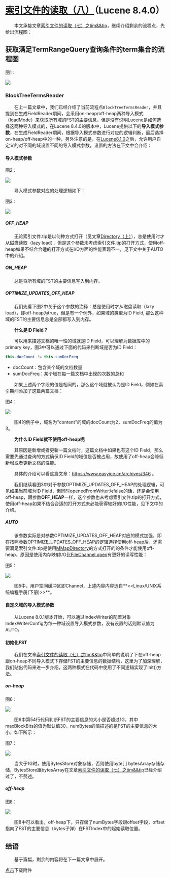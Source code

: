 # [索引文件的读取（八）](https://www.amazingkoala.com.cn/Lucene/Search/)（Lucene 8.4.0）

&emsp;&emsp;本文承接文章[索引文件的读取（七）之tim&&tip](https://www.amazingkoala.com.cn/Lucene/Search/2020/0804/158.html)，继续介绍剩余的流程点，先给出流程图：

## 获取满足TermRangeQuery查询条件的term集合的流程图

图1：

<img src="http://www.amazingkoala.com.cn/uploads/lucene/Search/索引文件的读取/索引文件的读取（八）/1.png">

### BlockTreeTermsReader

&emsp;&emsp;在上一篇文章中，我们已经介绍了当前流程点`BlockTreeTermsReader`，并且提到在生成FieldReader期间，会采用on-heap/off-heap两种导入模式（loadMode）来获取所有域的FST的主要信息，但是没有说明Lucene是如何选择这两种导入模式的，在Lucene 8.4.0的版本中，Lucene提供以下的**导入模式参数**，在生成FieldReader期间，根据导入模式参数进行对应的逻辑判断，最后选择on-heap/off-heap中的一种，另外注意的是，在[Lucene8.1.0](https://issues.apache.org/jira/browse/LUCENE-8671?jql=project%20%3D%20LUCENE%20AND%20text%20~%20%22FST%20heap%22)之后，允许用户自定义的对不同的域设置不同的导入模式参数，设置的方法在下文中会介绍：

#### 导入模式参数

图2：

<img src="http://www.amazingkoala.com.cn/uploads/lucene/Search/索引文件的读取/索引文件的读取（八）/2.png">

&emsp;&emsp;导入模式参数对应的处理逻辑如下：

图3：

<img src="http://www.amazingkoala.com.cn/uploads/lucene/Search/索引文件的读取/索引文件的读取（八）/3.png">


##### OFF_HEAP

&emsp;&emsp;无论索引文件.tip是以何种方式打开（见文章[Directory（上）](https://www.amazingkoala.com.cn/Lucene/Store/2019/0613/66.html)），总是使用时才从磁盘读取（lazy load），但是这个参数未考虑索引文件.tip的打开方式，使用off-heap如果不结合合适的打开方式在I/O方面的性能表现不一，见下文中关于AUTO中的介绍。

##### ON_HEAP

&emsp;&emsp;总是将所有域的FST的主要信息写入到内存。

##### OPTIMIZE_UPDATES_OFF_HEAP

&emsp;&emsp;我们先看下图2中关于这个参数的注释：总是使用时才从磁盘读取（lazy load），即off-heap为true，但是有一个例外，如果域的类型为ID Field, 那么这种域的FST的主要信息总是全部都写入到内存。

&emsp;&emsp;**什么是ID Field？**

&emsp;&emsp;可以用来描述文档的唯一性的域就是ID Field，可以理解为数据库中的 primary key，图3中可以通过下面的代码来判断域是否为ID Field：

```java
this.docCount != this.sumDocFreq
```

- docCount：包含某个域的文档数量
- sumDocFreq：某个域在每一篇文档中出现的次数的总和

&emsp;&emsp;如果上述两个字段的值是相同的，那么这个域就被认为是ID Field，例如在索引期间添加了这篇两篇文档：

图4：

<img src="http://www.amazingkoala.com.cn/uploads/lucene/Search/索引文件的读取/索引文件的读取（八）/4.png">

&emsp;&emsp;图4的例子中，域名为"content"的域的docCount为2，sumDocFreq的值为3。

&emsp;&emsp;**为什么ID Field就不使用off-heap呢**

&emsp;&emsp;其原因是新增或者更新一篇文档时，这篇文档中如果也有这个ID Field，那么需要先通过查询的方式确保ID Field的域值是否被占用，故使用了off-heap会降低新增或者更新文档的性能。

&emsp;&emsp;具体的介绍可以看这篇文章：https://www.easyice.cn/archives/346 。

&emsp;&emsp;我们继续看图3中对于参数OPTIMIZE_UPDATES_OFF_HEAP的处理逻辑，可见如果当前域为ID Field，但同时openedFromWriter为false的话，还是会使用off-heap，跟参数**OFF_HEAP**一样，这个参数也未考虑索引文件.tip的打开方式，使用off-heap如果不结合合适的打开方式未必能获得较好的I/O性能，见下文中的介绍。

##### AUTO

&emsp;&emsp;该参数实际是对参数OPTIMIZE_UPDATES_OFF_HEAP对应的模式加强，即在按照参数OPTIMIZE_UPDATES_OFF_HEAP的逻辑选择使用off-heap后，还需要满足索引文件.tip是使用[MMapDirectory](https://www.amazingkoala.com.cn/Lucene/Store/2019/0613/66.html)的方式打开的的条件才能使用off-heap，原因是使用内存映射I/O比[FileChannel.open](https://docs.oracle.com/javase/8/docs/api/java/nio/channels/FileChannel.html)有更好的读写性能：

图5：

<img src="http://www.amazingkoala.com.cn/uploads/lucene/Search/索引文件的读取/索引文件的读取（八）/5.png">

&emsp;&emsp;图5中，用户空间缓冲区即Channel，上述内容内容选自**<<Linux/UNIX系统编程手册(下册)>>**。

#### 自定义域的导入模式参数

&emsp;&emsp;从Lucene 8.0.1版本开始，可以通过IndexWriter的配置对象IndexWriterConfig为每一种域设置导入模式参数，没有设置的话则默认值为AUTO。

#### 初始化FST

&emsp;&emsp;我们在文章[索引文件的读取（七）之tim&&tip](https://www.amazingkoala.com.cn/Lucene/Search/2020/0804/158.html)中简单的说明了下在off-heap跟on-heap不同导入模式下存储FST的主要信息的数据结构，这里为了加深理解，我们贴出代码来进一步介绍，这两种模式在代码中使用了不同逻辑实现了init()方法。

##### on-heap

图6：

<img src="http://www.amazingkoala.com.cn/uploads/lucene/Search/索引文件的读取/索引文件的读取（八）/6.png">

&emsp;&emsp;图6中第54行代码判断FST的主要信息的大小是否超过1G，其中maxBlockBits的值为默认值30，numBytes的值描述的是FST的主要信息的大小，如下所示：

图7：

<img src="http://www.amazingkoala.com.cn/uploads/lucene/Search/索引文件的读取/索引文件的读取（八）/7.png">

&emsp;&emsp;当大于1G时，使用BytesStore对象存储，否则使用byte\[ \] bytesArray存储存储，BytesStore跟bytesArray在文章[索引文件的读取（七）之tim&&tip](https://www.amazingkoala.com.cn/Lucene/Search/2020/0804/158.html)已经介绍过了，不赘述。

##### off-heap

图8：

<img src="http://www.amazingkoala.com.cn/uploads/lucene/Search/索引文件的读取/索引文件的读取（八）/8.png">

&emsp;&emsp;图8中可以看出，off-heap下，只存储了numBytes字段跟offset字段，offset指向了FST的主要信息（bytes子弹）在FSTIndex中的起始读取位置。

## 结语

&emsp;&emsp;基于篇幅，剩余的内容将在下一篇文章中展开。

[点击](http://www.amazingkoala.com.cn/attachment/Lucene/Search/索引文件的读取（八）/索引文件的读取（八）.zip)下载附件
